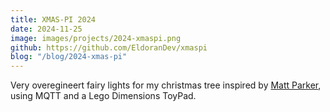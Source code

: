 ```yaml
---
title: XMAS-PI 2024
date: 2024-11-25
image: images/projects/2024-xmaspi.png
github: https://github.com/EldoranDev/xmaspi
blog: "/blog/2024-xmas-pi"
---
```


Very overegineert fairy lights for my christmas tree inspired by [Matt Parker](https://www.youtube.com/watch?v=TvlpIojusBE), using MQTT and a Lego Dimensions ToyPad.
